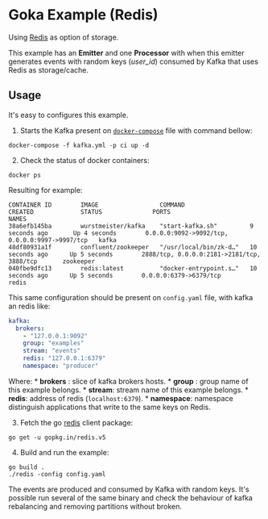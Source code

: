 # Goka Example (Redis)

Using [Redis](https://redis.io/) as option of storage.

This example has an **Emitter** and one **Processor** with when this emitter
generates events with random keys (_user_id_) consumed by Kafka that uses
Redis as storage/cache.


## Usage

It's easy to configures this example.

  1. Starts the Kafka present on [`docker-compose`](kafka.yml) file with command bellow:

  ```console
  docker-compose -f kafka.yml -p ci up -d
  ```

  2. Check the status of docker containers:

  ```console
  docker ps
  ```

  Resulting for example:

  ```console
  CONTAINER ID        IMAGE                 COMMAND                  CREATED             STATUS              PORTS                                            NAMES
  38a6efb145ba        wurstmeister/kafka    "start-kafka.sh"         9 seconds ago       Up 4 seconds        0.0.0.0:9092->9092/tcp, 0.0.0.0:9997->9997/tcp   kafka
  48df80931a1f        confluent/zookeeper   "/usr/local/bin/zk-d…"   10 seconds ago      Up 5 seconds        2888/tcp, 0.0.0.0:2181->2181/tcp, 3888/tcp       zookeeper
  040fbe9dfc13        redis:latest          "docker-entrypoint.s…"   10 seconds ago      Up 5 seconds        0.0.0.0:6379->6379/tcp                           redis
  ```

  This same configuration should be present on `config.yaml` file, with kafka an redis like:

  ```yaml
  kafka:
    brokers:
      - "127.0.0.1:9092"
      group: "examples"
      stream: "events"
      redis: "127.0.0.1:6379"
      namespace: "producer"
  ```

  Where:
    * **brokers** : slice of kafka brokers hosts.
    * **group** : group name of this example belongs.
    * **stream**: stream name of this example belongs.
    * **redis**: address of redis (`localhost:6379`).
    * **namespace**: namespace distinguish applications that write to the same keys on Redis.

  3. Fetch the go [redis](gopkg.in/redis.v5) client package:

  ```console
  go get -u gopkg.in/redis.v5
  ```

  4. Build and run the example:

  ```console
  go build .
  ./redis -config config.yaml
  ```

  The events are produced and consumed by Kafka with random keys. It's possible
  run several of the same binary and check the behaviour of kafka
  rebalancing and removing partitions without broken.
